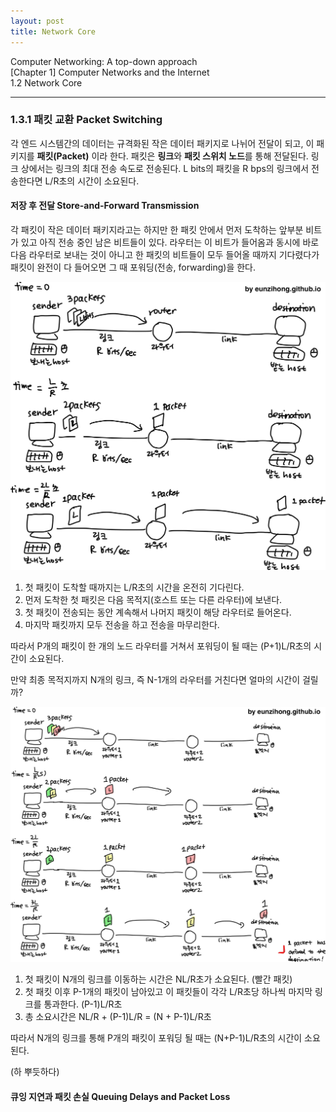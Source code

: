 ```yaml
---
layout: post
title: Network Core
---
```


Computer Networking: A top-down approach  
[Chapter 1] Computer Networks and the Internet  
1.2 Network Core  

----  

### 1.3.1 패킷 교환 Packet Switching  
각 엔드 시스템간의 데이터는 규격화된 작은 데이터 패키지로 나뉘어 전달이 되고, 이 패키지를 **패킷(Packet)** 이라 한다. 패킷은 **링크**와 **패킷 스위치 노드**를 통해 전달된다. 링크 상에서는 링크의 최대 전송 속도로 전송된다. L bits의 패킷을 R bps의 링크에서 전송한다면 L/R초의 시간이 소요된다.  

#### 저장 후 전달 Store-and-Forward Transmission  
각 패킷이 작은 데이터 패키지라고는 하지만 한 패킷 안에서 먼저 도착하는 앞부분 비트가 있고 아직 전송 중인 남은 비트들이 있다. 라우터는 이 비트가 들어옴과 동시에 바로 다음 라우터로 보내는 것이 아니고 한 패킷의 비트들이 모두 들어올 때까지 기다렸다가 패킷이 완전이 다 들어오면 그 때 포워딩(전송, forwarding)을 한다.  

![store-and-forward](../images/store-and-forward.jpg)  

1. 첫 패킷이 도착할 때까지는 L/R초의 시간을 온전히 기다린다.
2. 먼저 도착한 첫 패킷은 다음 목적지(호스트 또는 다른 라우터)에 보낸다.
3. 첫 패킷이 전송되는 동안 계속해서 나머지 패킷이 해당 라우터로 들어온다.
4. 마지막 패킷까지 모두 전송을 하고 전송을 마무리한다.  

따라서 P개의 패킷이 한 개의 노드 라우터를 거쳐서 포워딩이 될 때는 (P+1)L/R초의 시간이 소요된다.  

만약 최종 목적지까지 N개의 링크, 즉 N-1개의 라우터를 거친다면 얼마의 시간이 걸릴까?  

![multirouter_packet](../images/NlinkPpacket.jpg)  

1. 첫 패킷이 N개의 링크를 이동하는 시간은 NL/R초가 소요된다. (빨간 패킷)
2. 첫 패킷 이후 P-1개의 패킷이 남아있고 이 패킷들이 각각 L/R초당 하나씩 마지막 링크를 통과한다. (P-1)L/R초  
3. 총 소요시간은 NL/R + (P-1)L/R = (N + P-1)L/R초  

따라서 N개의 링크를 통해 P개의 패킷이 포워딩 될 때는 (N+P-1)L/R초의 시간이 소요된다.  

(하 뿌듯하다)  

#### 큐잉 지연과 패킷 손실 Queuing Delays and Packet Loss  

